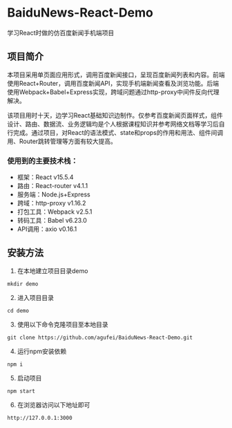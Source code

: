 # BaiduNews-React-Demo

学习React时做的仿百度新闻手机端项目

## 项目简介

本项目采用单页面应用形式，调用百度新闻接口，呈现百度新闻列表和内容。前端使用React+Router，调用百度新闻API，实现手机端新闻查看及浏览功能。后端使用Webpack+Babel+Express实现，跨域问题通过http-proxy中间件反向代理解决。

该项目用时十天，边学习React基础知识边制作。仅参考百度新闻页面样式，组件设计、路由、数据流、业务逻辑均是个人根据课程知识并参考网络文档等学习后自行完成。通过项目，对React的语法模式、state和props的作用和用法、组件间调用、Router跳转管理等方面有较大提高。

### 使用到的主要技术栈：

* 框架：React v15.5.4
* 路由：React-router v4.1.1
* 服务端：Node.js+Express
* 跨域：http-proxy v1.16.2
* 打包工具：Webpack v2.5.1
* 转码工具：Babel v6.23.0
* API调用：axio v0.16.1

## 安装方法

1. 在本地建立项目目录demo

```shell
mkdir demo
```

2. 进入项目目录

```shell
cd demo
```

3. 使用以下命令克隆项目至本地目录

```shell
git clone https://github.com/agufei/BaiduNews-React-Demo.git
```

4. 运行npm安装依赖

```shell
npm i
```

5. 启动项目

```shell
npm start
```

6. 在浏览器访问以下地址即可

```
http://127.0.0.1:3000
```